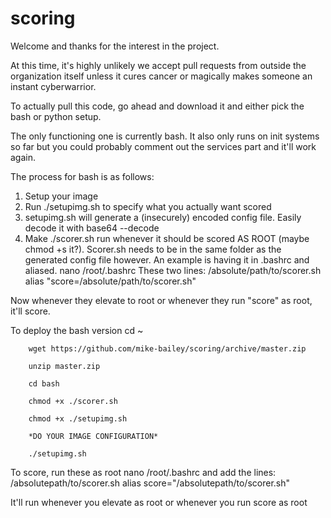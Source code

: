 # scoring

Welcome and thanks for the interest in the project. 

At this time, it's highly unlikely we accept pull requests from outside the organization itself unless it cures cancer or magically makes someone an instant cyberwarrior.

To actually pull this code, go ahead and download it and either pick the bash or python setup.

The only functioning one is currently bash. It also only runs on init systems so far but you could probably comment out the services part and it'll work again.

The process for bash is as follows:
1) Setup your image
2) Run ./setupimg.sh to specify what you actually want scored
3) setupimg.sh will generate a (insecurely) encoded config file. Easily decode it with base64 --decode
4) Make ./scorer.sh run whenever it should be scored AS ROOT (maybe chmod +s it?). Scorer.sh needs to be in the same folder as the generated config file however.
	An example is having it in .bashrc and aliased.
	nano /root/.bashrc
	These two lines:
		/absolute/path/to/scorer.sh
		alias "score=/absolute/path/to/scorer.sh"

Now whenever they elevate to root or whenever they run "score" as root, it'll score.

To deploy the bash version
		cd ~
		
		wget https://github.com/mike-bailey/scoring/archive/master.zip
		
		unzip master.zip
		
		cd bash
		
		chmod +x ./scorer.sh
		
		chmod +x ./setupimg.sh
		
		*DO YOUR IMAGE CONFIGURATION*
		
		./setupimg.sh
	
To score, run these as root
	nano /root/.bashrc
	and add the lines:
	/absolutepath/to/scorer.sh
	alias score="/absolutepath/to/scorer.sh"
	
It'll run whenever you elevate as root or whenever you run score as root
